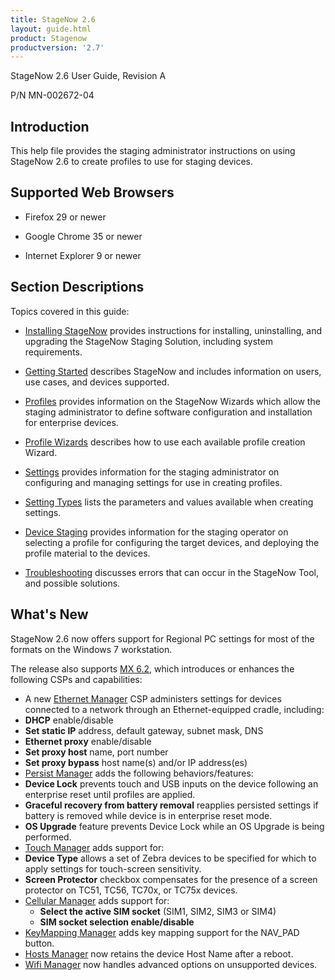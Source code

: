 ```yaml
---
title: StageNow 2.6
layout: guide.html
product: Stagenow
productversion: '2.7'
---
```


StageNow 2.6 User Guide, Revision A

P/N MN-002672-04

## Introduction
This help file provides the staging administrator instructions on using StageNow 2.6 to create profiles to use for staging devices.

## Supported Web Browsers

* Firefox 29 or newer

* Google Chrome 35 or newer 

* Internet Explorer 9 or newer

## Section Descriptions
Topics covered in this guide:

* [Installing StageNow](../installing) provides instructions for installing, uninstalling, and upgrading the StageNow Staging Solution, including system requirements.

* [Getting Started](../gettingstarted) describes StageNow and includes information on users, use cases, and devices supported.

* [Profiles](../stagingprofiles) provides information on the StageNow Wizards which allow the staging administrator to define software configuration and installation for enterprise devices.

* [Profile Wizards](../ProfileWizards) describes how to use each available profile creation Wizard.

* [Settings](../settingconfig) provides information for the staging administrator on configuring and managing settings for use in creating profiles.

* [Setting Types](../CSPreference) lists the parameters and values available when creating settings.

* [Device Staging](../stageclient) provides information for the staging operator on selecting a profile for configuring the target devices, and deploying the profile material to the devices.

* [Troubleshooting](../troubleshooting) discusses errors that can occur in the StageNow Tool, and possible solutions.

## What's New
StageNow 2.6 now offers support for Regional PC settings for most of the formats on the Windows 7 workstation. 

The release also supports [MX 6.2](../stagingprofiles/#mx6xselection), which introduces or enhances the following CSPs and capabilities:

* A new [Ethernet Manager](../csp/ethernetmgr) CSP administers settings for devices connected to a network through an Ethernet-equipped cradle, including:
 * **DHCP** enable/disable
 * **Set static IP** address, default gateway, subnet mask, DNS
 * **Ethernet proxy** enable/disable
 * **Set proxy host** name, port number
 * **Set proxy bypass** host name(s) and/or IP address(es) 
* [Persist Manager](../csp/persistence) adds the following behaviors/features: 
 * **Device Lock** prevents touch and USB inputs on the device following an enterprise reset until profiles are applied.
 * **Graceful recovery from battery removal** reapplies persisted settings if battery is removed while device is in enterprise reset mode.
 * **OS Upgrade** feature prevents Device Lock while an OS Upgrade is being performed. 
* [Touch Manager](../csp/touch) adds support for:
 * **Device Type** allows a set of Zebra devices to be specified for which to apply settings for touch-screen sensitivity.
 * **Screen Protector** checkbox compensates for the presence of a screen protector on TC51, TC56, TC70x, or TC75x devices.
* [Cellular Manager](../csp/cellular) adds support for:
  * **Select the active SIM socket** (SIM1, SIM2, SIM3 or SIM4)
  * **SIM socket selection enable/disable**
* [KeyMapping Manager](../csp/keymap) adds key mapping support for the NAV_PAD button. 
* [Hosts Manager](../csp/hostsmgr) now retains the device Host Name after a reboot. 
* [Wifi Manager](../csp/wifi) now handles advanced options on unsupported devices.
